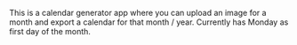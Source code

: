 This is a calendar generator app where you can upload an image for a month and export a calendar for that month / year.
Currently has Monday as first day of the month. 
